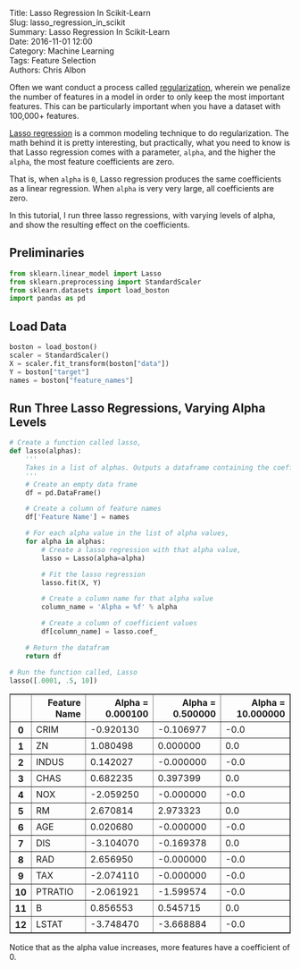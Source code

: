 Title: Lasso Regression In Scikit-Learn  
Slug: lasso_regression_in_scikit  
Summary: Lasso Regression In Scikit-Learn   
Date: 2016-11-01 12:00  
Category: Machine Learning  
Tags: Feature Selection  
Authors: Chris Albon  

Often we want conduct a process called [regularization](https://en.wikipedia.org/wiki/Regularization_(mathematics)), wherein we penalize the number of features in a model in order to only keep the most important features. This can be particularly important when you have a dataset with 100,000+ features.

[Lasso regression](https://en.wikipedia.org/wiki/Lasso_(statistics)) is a common modeling technique to do regularization. The math behind it is pretty interesting, but practically, what you need to know is that Lasso regression comes with a parameter, `alpha`, and the higher the `alpha`, the most feature coefficients are zero.

That is, when `alpha` is `0`, Lasso regression produces the same coefficients as a linear regression. When `alpha` is very very large, all coefficients are zero.

In this tutorial, I run three lasso regressions, with varying levels of alpha, and show the resulting effect on the coefficients.

## Preliminaries


```python
from sklearn.linear_model import Lasso
from sklearn.preprocessing import StandardScaler
from sklearn.datasets import load_boston
import pandas as pd
```

## Load Data


```python
boston = load_boston()
scaler = StandardScaler()
X = scaler.fit_transform(boston["data"])
Y = boston["target"]
names = boston["feature_names"]
```

## Run Three Lasso Regressions, Varying Alpha Levels


```python
# Create a function called lasso,
def lasso(alphas):
    '''
    Takes in a list of alphas. Outputs a dataframe containing the coefficients of lasso regressions from each alpha.
    '''
    # Create an empty data frame
    df = pd.DataFrame()

    # Create a column of feature names
    df['Feature Name'] = names

    # For each alpha value in the list of alpha values,
    for alpha in alphas:
        # Create a lasso regression with that alpha value,
        lasso = Lasso(alpha=alpha)

        # Fit the lasso regression
        lasso.fit(X, Y)

        # Create a column name for that alpha value
        column_name = 'Alpha = %f' % alpha

        # Create a column of coefficient values
        df[column_name] = lasso.coef_

    # Return the datafram    
    return df
```


```python
# Run the function called, Lasso
lasso([.0001, .5, 10])
```




<div>
<table border="1" class="dataframe">
  <thead>
    <tr style="text-align: right;">
      <th></th>
      <th>Feature Name</th>
      <th>Alpha = 0.000100</th>
      <th>Alpha = 0.500000</th>
      <th>Alpha = 10.000000</th>
    </tr>
  </thead>
  <tbody>
    <tr>
      <th>0</th>
      <td>CRIM</td>
      <td>-0.920130</td>
      <td>-0.106977</td>
      <td>-0.0</td>
    </tr>
    <tr>
      <th>1</th>
      <td>ZN</td>
      <td>1.080498</td>
      <td>0.000000</td>
      <td>0.0</td>
    </tr>
    <tr>
      <th>2</th>
      <td>INDUS</td>
      <td>0.142027</td>
      <td>-0.000000</td>
      <td>-0.0</td>
    </tr>
    <tr>
      <th>3</th>
      <td>CHAS</td>
      <td>0.682235</td>
      <td>0.397399</td>
      <td>0.0</td>
    </tr>
    <tr>
      <th>4</th>
      <td>NOX</td>
      <td>-2.059250</td>
      <td>-0.000000</td>
      <td>-0.0</td>
    </tr>
    <tr>
      <th>5</th>
      <td>RM</td>
      <td>2.670814</td>
      <td>2.973323</td>
      <td>0.0</td>
    </tr>
    <tr>
      <th>6</th>
      <td>AGE</td>
      <td>0.020680</td>
      <td>-0.000000</td>
      <td>-0.0</td>
    </tr>
    <tr>
      <th>7</th>
      <td>DIS</td>
      <td>-3.104070</td>
      <td>-0.169378</td>
      <td>0.0</td>
    </tr>
    <tr>
      <th>8</th>
      <td>RAD</td>
      <td>2.656950</td>
      <td>-0.000000</td>
      <td>-0.0</td>
    </tr>
    <tr>
      <th>9</th>
      <td>TAX</td>
      <td>-2.074110</td>
      <td>-0.000000</td>
      <td>-0.0</td>
    </tr>
    <tr>
      <th>10</th>
      <td>PTRATIO</td>
      <td>-2.061921</td>
      <td>-1.599574</td>
      <td>-0.0</td>
    </tr>
    <tr>
      <th>11</th>
      <td>B</td>
      <td>0.856553</td>
      <td>0.545715</td>
      <td>0.0</td>
    </tr>
    <tr>
      <th>12</th>
      <td>LSTAT</td>
      <td>-3.748470</td>
      <td>-3.668884</td>
      <td>-0.0</td>
    </tr>
  </tbody>
</table>
</div>



Notice that as the alpha value increases, more features have a coefficient of 0.
